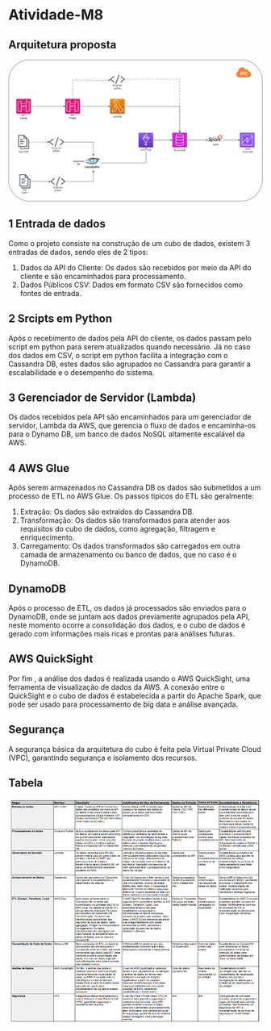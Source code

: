 # Atividade-M8

## Arquitetura proposta 
![image](https://github.com/gaebizinha/Atividade-M8/blob/main/atividadeS1.drawio.png)

## 1 Entrada de dados

Como o projeto consiste na construção de um cubo de dados, existem 3 entradas de dados, sendo eles de 2 tipos:

1.  Dados da API do Cliente: Os dados são recebidos por meio da API do cliente e são encaminhados para processamento.
2.  Dados Públicos CSV: Dados em formato CSV são fornecidos como fontes de entrada.

## 2 Srcipts em Python

Após o recebimento de dados pela API do cliente, os dados passam pelo script em python para serem atualizados quando necessário. Já no caso dos dados em CSV, o script em python facilita a integração com o Cassandra DB, estes dados são agrupados no Cassandra para garantir a escalabilidade e o desempenho do sistema.

## 3 Gerenciador de Servidor (Lambda)

Os dados recebidos pela API são encaminhados para um gerenciador de servidor, Lambda da AWS, que gerencia o fluxo de dados e encaminha-os para o Dynamo DB, um banco de dados NoSQL altamente escalável da AWS.

## 4 AWS Glue

Após serem armazenados no Cassandra DB os dados são submetidos a um processo de ETL no AWS Glue. Os passos típicos do ETL são geralmente:
1. Extração: Os dados são extraídos do Cassandra DB.
2. Transformação: Os dados são transformados para atender aos requisitos do cubo de dados, como agregação, filtragem e enriquecimento.
3. Carregamento: Os dados transformados são carregados em outra camada de armazenamento ou banco de dados, que no caso é o DynamoDB.

## DynamoDB

Após o processo de ETL, os dados já processados são enviados para o DynamoDB, onde se juntam aos dados previamente agrupados pela API, neste momento ocorre a consolidação dos dados, e o cubo de dados é gerado com informações mais ricas e prontas para análises futuras.

## AWS QuickSight

Por fim , a análise dos dados é realizada usando o AWS QuickSight, uma ferramenta de visualização de dados da AWS. A conexão entre o QuickSight e o cubo de dados é estabelecida a partir do Apache Spark, que pode ser usado para processamento de big data e análise avançada.

## Segurança

A segurança básica da arquitetura do cubo é feita pela Virtual Private Cloud (VPC), garantindo segurança e isolamento dos recursos.

## Tabela 
![image](https://github.com/gaebizinha/Atividade-M8/blob/main/tabela.png)

